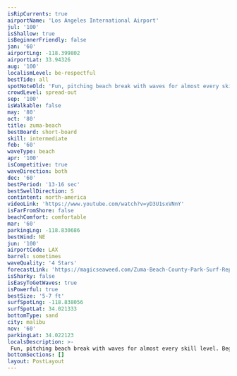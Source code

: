 ```yaml
---
isRipCurrents: true
airportName: 'Los Angeles International Airport'
jul: '100'
isShallow: true
isBeginnerFriendly: false
jan: '60'
airportLng: -118.399802
airportLat: 33.94326
aug: '100'
localismLevel: be-respectful
bestTide: all
spotNoteOld: 'Fun, pitching beach break with waves for almost every skill level. Beginner waves are at the North of the beach, expert waves are to the South. The further South you go the more top-to-bottom waves you''ll start to see. You can definitely find a good barrel here and there with a solid summer South swell. Park for free along the highway or there is a paid lot to use right across from the beach. Grab your post surf lunch grub at the classic Mexican spot Coral Beach Cantina.'
crowdLevel: spread-out
sep: '100'
isWalkable: false
may: '80'
oct: '80'
title: zuma-beach
bestBoard: short-board
skill: intermediate
feb: '60'
waveType: beach
apr: '100'
isCompetitive: true
waveDirection: both
dec: '60'
bestPeriod: '13-16 sec'
bestSwellDirection: S
contintent: north-america
videoLink: 'https://www.youtube.com/watch?v=yD3U1sxVNnY'
isFarFromShore: false
beachComfort: comfortable
mar: '60'
parkingLng: -118.830686
bestWind: NE
jun: '100'
airportCode: LAX
barrel: sometimes
waveQuality: '4 Stars'
forecastLink: 'https://magicseaweed.com/Zuma-Beach-County-Park-Surf-Report/853/'
isSharky: false
isEasyToGetWaves: true
isPowerful: true
bestSize: '5-7 ft'
surfSpotLng: -118.838056
surfSpotLat: 34.021333
bottomType: sand
city: malibu
nov: '60'
parkingLat: 34.022123
localsDescription: >-
 Fun, pitching beach break with waves for almost every skill level. Beginner waves are at the North of the beach, expert waves are to the South. The further South you go the more top-to-bottom waves you'll start to see. You can definitely find a good barrel here and there with a solid summer South swell. Park for free along the highway or there is a paid lot to use right across from the beach. Grab your post surf lunch grub at the classic Mexican spot Coral Beach Cantina.
bottomSections: []
layout: PostLayout
---
```


